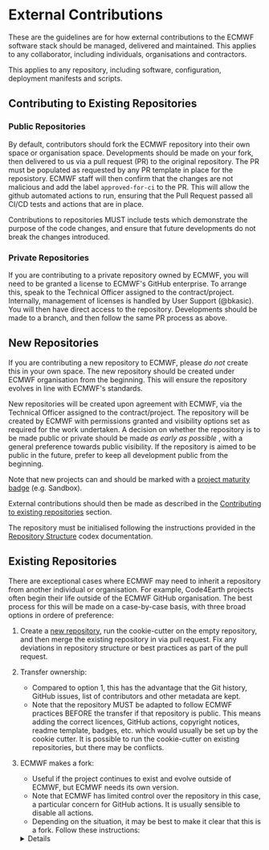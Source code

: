 # External Contributions

These are the guidelines are for how external contributions to the ECMWF software stack should be managed,
delivered and maintained. This applies to any collaborator, including individuals, organisations and contractors.

This applies to any repository, including software, configuration, deployment manifests and scripts.

## Contributing to Existing Repositories

### Public Repositories

By default, contributors should fork the ECMWF repository into their own space or organisation space. Developments should be made on your fork, then delivered to us via a pull request (PR) to the original repository. The PR must be populated as requested by any PR template in place for the reposistory. ECMWF staff will then confirm that the changes are not malicious and add the label `approved-for-ci` to the PR. This will allow the github automated actions to run, ensuring that the Pull Request passed all CI/CD tests and actions that are in place.

Contributions to repositories MUST include tests which demonstrate the purpose of the code
changes, and ensure that future developments do not break the changes introduced.

### Private Repositories

If you are contributing to a private repository owned by ECMWF, you will need to be granted a license to ECMWF's GitHub enterprise. To arrange this, speak to the Technical Officer assigned to the contract/project. Internally, management of licenses is handled by User Support (@bkasic). You will then have direct access to the repository. Developments should be made to a branch, and then follow the same PR process as above.

## New Repositories

If you are contributing a new repository to ECMWF, please _do not_ create this in your own space. The new repository should be created under ECMWF organisation from the beginning. This will ensure the repository evolves in line with ECMWF's standards.

New repositories will be created upon agreement with ECMWF, via the Technical Officer assigned to the contract/project. The repository will be created by ECMWF with permissions granted and visibility options set as required for the work undertaken. A decision on whether the repository is to be made public or private should be made _as early as possible_ , with a general preference towards public visibility. If the repository is aimed to be public in the future, prefer to keep all development public from the beginning.

Note that new projects can and should be marked with a [project maturity badge](../Project%20Maturity/readme.md) (e.g. Sandbox).

External contributions should then be made as described in the [Contributing to existing repositories](#contributing-to-existing-repositories) section.

The repository must be initialised following the instructions provided in the [Repository Structure](../Repository%20Structure/readme.md) codex documentation.

## Existing Repositories

There are exceptional cases where ECMWF may need to inherit a repository from another individual or organisation. For example, Code4Earth projects often begin their life outside of the ECMWF GitHub organisation. The best process for this will be made on a case-by-case basis, with three broad options in ordere of preference:

1. Create a [new repository](#new-repositories), run the cookie-cutter on the empty repository, and then merge the existing repository in via pull request. Fix any deviations in repository structure or best practices as part of the pull request.

2. Transfer ownership:
    * Compared to option 1, this has the advantage that the Git history, GitHub issues, list of contributors and other metadata are kept.
    * Note that the repository MUST be adapted to follow ECMWF practices BEFORE the transfer if that repository is public. This means adding the correct licences, GitHub actions, copyright notices, readme template, badges, etc. which would usually be set up by the cookie cutter. It is possible to run the cookie-cutter on existing repositories, but there may be conflicts.

3. ECMWF makes a fork:
    * Useful if the project continues to exist and evolve outside of ECMWF, but ECMWF needs its own version.
    * Note that ECMWF has limited control over the repository in this case, a particular concern for GitHub actions. It is usually sensible to disable all actions.
    * Depending on the situation, it may be best to make it clear that this is a fork. Follow these instructions:
    <details>
        1. Create a new branch, which shall be empty except for a readme.md. The branch can be called `default`. You can do this with `git switch --orphan default` Follow the template below.
        2. Make that branch the default branch, so that it is the page most people land on.
        3. In the repository settings, disable all actions, because we don't know what workflows we just imported, and they now have access to internal systems and organisation secrets.

    <pre>
        > \[!CAUTION\]
        > This is a fork of **xyz** for preparing contributions by ECMWF before pushing them to the upstream repo. ECMWF aims to synchronise this repo regularly with the upstream repo. Please go to the original repo linked below for further information about **xyz**.
    </pre>
    </details>


